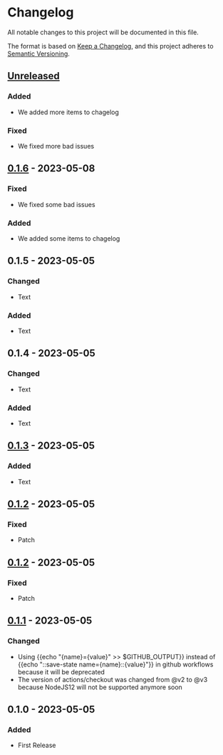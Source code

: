 # Changelog
All notable changes to this project will be documented in this file.

The format is based on [Keep a Changelog](https://keepachangelog.com/en/1.0.0/), and this project adheres to [Semantic Versioning](https://semver.org/spec/v2.0.0.html).

## [Unreleased]
### Added
- We added more items to chagelog

### Fixed
- We fixed more bad issues

## [0.1.6] - 2023-05-08
### Fixed
- We fixed some bad issues

### Added
- We added some items to chagelog

## 0.1.5 - 2023-05-05
### Changed
- Text

### Added
- Text

## 0.1.4 - 2023-05-05
### Changed
- Text

### Added
- Text

## [0.1.3] - 2023-05-05
### Added
- Text

## [0.1.2] - 2023-05-05
### Fixed
- Patch

## [0.1.2] - 2023-05-05
### Fixed
- Patch

## [0.1.1] - 2023-05-05
### Changed
- Using {{echo "{name}={value}" >> $GITHUB_OUTPUT}} instead of {{echo "::save-state name={name}::{value}"}} in github workflows because it will be deprecated
- The version of actions/checkout was changed from @v2 to @v3 because NodeJS12 will not be supported anymore soon

## 0.1.0 - 2023-05-05
### Added
- First Release

[Unreleased]: https://github.com/jfquinones/my_project.git/compare/0.1.6...master
[0.1.6]: https://github.com/jfquinones/my_project.git/compare/0.1.5...0.1.6
[0.1.3]: https://github.com/jfquinones/my_project/compare/0.1.2...0.1.3
[0.1.2]: https://github.com/jfquinones/my_project/compare/0.1.1...0.1.2
[0.1.2]: https://github.com/jfquinones/my_project/compare/0.1.1...0.1.2
[0.1.1]: https://github.com/jfquinones/my_project/compare/0.1.0...0.1.1
